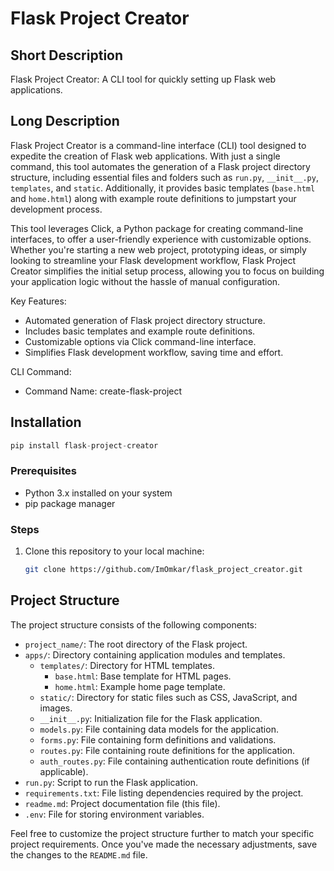 # Flask Project Creator

## Short Description
Flask Project Creator: A CLI tool for quickly setting up Flask web applications.

## Long Description
Flask Project Creator is a command-line interface (CLI) tool designed to expedite the creation of Flask web applications. With just a single command, this tool automates the generation of a Flask project directory structure, including essential files and folders such as `run.py`, `__init__.py`, `templates`, and `static`. Additionally, it provides basic templates (`base.html` and `home.html`) along with example route definitions to jumpstart your development process.

This tool leverages Click, a Python package for creating command-line interfaces, to offer a user-friendly experience with customizable options. Whether you're starting a new web project, prototyping ideas, or simply looking to streamline your Flask development workflow, Flask Project Creator simplifies the initial setup process, allowing you to focus on building your application logic without the hassle of manual configuration.

Key Features:
- Automated generation of Flask project directory structure.
- Includes basic templates and example route definitions.
- Customizable options via Click command-line interface.
- Simplifies Flask development workflow, saving time and effort.

CLI Command:
- Command Name: create-flask-project

## Installation

```python
pip install flask-project-creator
```

### Prerequisites
- Python 3.x installed on your system
- pip package manager

### Steps
1. Clone this repository to your local machine:
   ```bash
   git clone https://github.com/ImOmkar/flask_project_creator.git
   ```

## Project Structure

The project structure consists of the following components:

- `project_name/`: The root directory of the Flask project.
- `apps/`: Directory containing application modules and templates.
  - `templates/`: Directory for HTML templates.
    - `base.html`: Base template for HTML pages.
    - `home.html`: Example home page template.
  - `static/`: Directory for static files such as CSS, JavaScript, and images.
  - `__init__.py`: Initialization file for the Flask application.
  - `models.py`: File containing data models for the application.
  - `forms.py`: File containing form definitions and validations.
  - `routes.py`: File containing route definitions for the application.
  - `auth_routes.py`: File containing authentication route definitions (if applicable).
- `run.py`: Script to run the Flask application.
- `requirements.txt`: File listing dependencies required by the project.
- `readme.md`: Project documentation file (this file).
- `.env`: File for storing environment variables.

Feel free to customize the project structure further to match your specific project requirements. Once you've made the necessary adjustments, save the changes to the `README.md` file.

